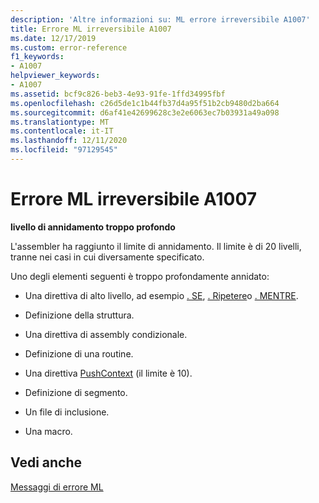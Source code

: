 ```yaml
---
description: 'Altre informazioni su: ML errore irreversibile A1007'
title: Errore ML irreversibile A1007
ms.date: 12/17/2019
ms.custom: error-reference
f1_keywords:
- A1007
helpviewer_keywords:
- A1007
ms.assetid: bcf9c826-beb3-4e93-91fe-1ffd34995fbf
ms.openlocfilehash: c26d5de1c1b44fb37d4a95f51b2cb9480d2ba664
ms.sourcegitcommit: d6af41e42699628c3e2e6063ec7b03931a49a098
ms.translationtype: MT
ms.contentlocale: it-IT
ms.lasthandoff: 12/11/2020
ms.locfileid: "97129545"
---
```

# <a name="ml-fatal-error-a1007"></a>Errore ML irreversibile A1007

**livello di annidamento troppo profondo**

L'assembler ha raggiunto il limite di annidamento. Il limite è di 20 livelli, tranne nei casi in cui diversamente specificato.

Uno degli elementi seguenti è troppo profondamente annidato:

- Una direttiva di alto livello, ad esempio [. SE](dot-if.md), [. Ripetere](dot-repeat.md)o [. MENTRE](dot-while.md).

- Definizione della struttura.

- Una direttiva di assembly condizionale.

- Definizione di una routine.

- Una direttiva [PushContext](pushcontext.md) (il limite è 10).

- Definizione di segmento.

- Un file di inclusione.

- Una macro.

## <a name="see-also"></a>Vedi anche

[Messaggi di errore ML](ml-error-messages.md)

